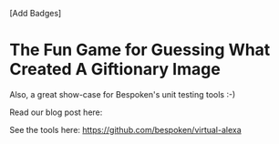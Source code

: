 [Add Badges]

# The Fun Game for Guessing What Created A Giftionary Image
Also, a great show-case for Bespoken's unit testing tools :-)

Read our blog post here:

See the tools here:
https://github.com/bespoken/virtual-alexa